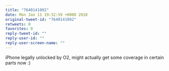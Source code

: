 ```yaml
---
title: "7640141092"
date: Mon Jan 11 19:32:59 +0000 2010
original-tweet-id: "7640141092"
retweets: 0
favorites: 0
reply-tweet-id: ""
reply-user-id: ""
reply-user-screen-name: ""
---
```

iPhone legally unlocked by O2, might actually get some coverage in certain parts now :)
